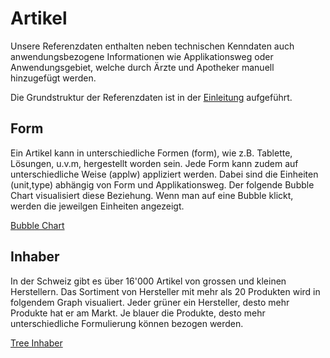 
# Artikel

Unsere Referenzdaten enthalten neben technischen Kenndaten auch anwendungsbezogene Informationen wie
Applikationsweg oder Anwendungsgebiet, welche durch Ärzte und Apotheker manuell hinzugefügt werden.

Die Grundstruktur der Referenzdaten ist in der [Einleitung](/README.md) aufgeführt.

## Form
Ein Artikel kann in unterschiedliche Formen (form), wie z.B. Tablette, Lösungen, u.v.m, hergestellt worden sein. Jede Form kann zudem auf unterschiedliche Weise (applw) appliziert werden. Dabei sind die Einheiten (unit,type) abhängig von Form und Applikationsweg. Der folgende Bubble Chart visualisiert diese Beziehung. Wenn man auf eine Bubble klickt, werden die jeweilgen Einheiten angezeigt.

[Bubble Chart](bubble.html ':include :type=iframe width=100% height=850px')

## Inhaber
In der Schweiz gibt es über 16'000 Artikel von grossen und kleinen Herstellern. Das Sortiment von Hersteller mit mehr als 20 Produkten wird in folgendem Graph visualiert. Jeder grüner ein Hersteller, desto mehr Produkte hat er am Markt. Je blauer die Produkte, desto mehr unterschiedliche Formulierung können bezogen werden.

[Tree Inhaber](tree.html ':include :type=iframe width=100% height=2060px')

<style>

  @media screen and (min-width: 1300px) {

    main article.markdown-section p iframe {
      margin-left: -50px;
      margin-right: -50px;
      width: calc( 1200px - 335px );
      border: 1px solid rgb(27, 119, 181);
    }

  }

</style>
